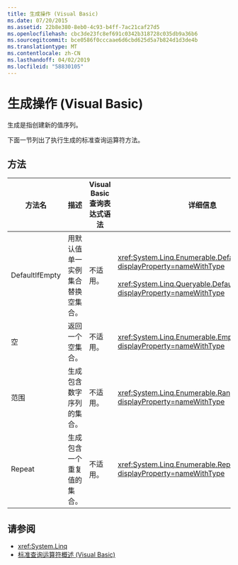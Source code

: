 ```yaml
---
title: 生成操作 (Visual Basic)
ms.date: 07/20/2015
ms.assetid: 22b8e380-8eb0-4c93-b4ff-7ac21caf27d5
ms.openlocfilehash: cbc3de23fc8ef691c0342b318728c035db9a36b6
ms.sourcegitcommit: bce0586f0cccaae6d6cbd625d5a7b824d1d3de4b
ms.translationtype: MT
ms.contentlocale: zh-CN
ms.lasthandoff: 04/02/2019
ms.locfileid: "58830105"
---
```

# <a name="generation-operations-visual-basic"></a>生成操作 (Visual Basic)
生成是指创建新的值序列。  
  
 下面一节列出了执行生成的标准查询运算符方法。  
  
## <a name="methods"></a>方法  
  
|方法名|描述|Visual Basic 查询表达式语法|详细信息|  
|-----------------|-----------------|------------------------------------------|----------------------|  
|DefaultIfEmpty|用默认值单一实例集合替换空集合。|不适用。|<xref:System.Linq.Enumerable.DefaultIfEmpty%2A?displayProperty=nameWithType><br /><br /> <xref:System.Linq.Queryable.DefaultIfEmpty%2A?displayProperty=nameWithType>|  
|空|返回一个空集合。|不适用。|<xref:System.Linq.Enumerable.Empty%2A?displayProperty=nameWithType>|  
|范围|生成包含数字序列的集合。|不适用。|<xref:System.Linq.Enumerable.Range%2A?displayProperty=nameWithType>|  
|Repeat|生成包含一个重复值的集合。|不适用。|<xref:System.Linq.Enumerable.Repeat%2A?displayProperty=nameWithType>|  
  
## <a name="see-also"></a>请参阅

- <xref:System.Linq>
- [标准查询运算符概述 (Visual Basic)](../../../../visual-basic/programming-guide/concepts/linq/standard-query-operators-overview.md)
